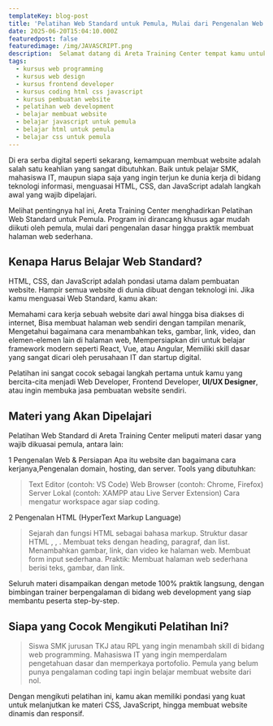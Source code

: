 ```yaml
---
templateKey: blog-post
title: 'Pelatihan Web Standard untuk Pemula, Mulai dari Pengenalan Web hingga Dasar HTML, CSS, JAVASCRIPT'
date: 2025-06-20T15:04:10.000Z
featuredpost: false
featuredimage: /img/JAVASCRIPT.png
description:  Selamat datang di Areta Training Center tempat kamu untuk Meningkatkan Skill bukan hanya dibidang IT tapi juga Bisnis Digital dengan Metode Full Praktek! Dunia IT terus berkembang, dan keahlian yang kamu miliki hari ini menentukan masa depan kariermu.
tags:
  - kursus web programming
  - kursus web design
  - kursus frontend developer
  - kursus coding html css javascript
  - kursus pembuatan website
  - pelatihan web development
  - belajar membuat website
  - belajar javascript untuk pemula
  - belajar html untuk pemula
  - belajar css untuk pemula
---
```





Di era serba digital seperti sekarang, kemampuan membuat website adalah salah satu keahlian yang sangat dibutuhkan. Baik untuk pelajar SMK, mahasiswa IT, maupun siapa saja yang ingin terjun ke dunia kerja di bidang
teknologi informasi, menguasai HTML, CSS, dan JavaScript adalah langkah awal yang wajib dipelajari.

Melihat pentingnya hal ini, Areta Training Center menghadirkan Pelatihan Web Standard untuk Pemula. Program ini dirancang khusus agar mudah diikuti oleh pemula, mulai dari pengenalan dasar hingga praktik membuat halaman web sederhana.

## Kenapa Harus Belajar Web Standard?

HTML, CSS, dan JavaScript adalah pondasi utama dalam pembuatan website. Hampir semua website di dunia dibuat dengan teknologi ini. Jika kamu menguasai Web Standard, kamu akan:

Memahami cara kerja sebuah website dari awal hingga bisa diakses di internet, Bisa membuat halaman web sendiri dengan tampilan menarik,
Mengetahui bagaimana cara menambahkan teks, gambar, link, video, dan elemen-elemen lain di halaman web, 
Mempersiapkan diri untuk belajar framework modern seperti React, Vue, atau Angular,  Memiliki skill dasar yang sangat dicari oleh perusahaan IT dan startup digital.


Pelatihan ini sangat cocok sebagai langkah pertama untuk kamu yang bercita-cita menjadi Web Developer, Frontend Developer, **UI/UX Designer**, atau ingin membuka jasa pembuatan website sendiri.


## Materi yang Akan Dipelajari

Pelatihan Web Standard di Areta Training Center meliputi materi dasar yang wajib dikuasai pemula, antara lain:

1 Pengenalan Web & Persiapan
Apa itu website dan bagaimana cara kerjanya,Pengenalan domain, hosting, dan server.
Tools yang dibutuhkan:
> Text Editor (contoh: VS Code)
> Web Browser (contoh: Chrome, Firefox)
> Server Lokal (contoh: XAMPP atau Live Server Extension)
Cara mengatur workspace agar siap coding.

2 Pengenalan HTML (HyperText Markup Language)
> Sejarah dan fungsi HTML sebagai bahasa markup.
> Struktur dasar HTML <html>, <head>, <body>.
> Membuat teks dengan heading, paragraf, dan list.
> Menambahkan gambar, link, dan video ke halaman web. Membuat form input sederhana.
> Praktik: Membuat halaman web sederhana berisi teks, gambar, dan link.

Seluruh materi disampaikan dengan metode 100% praktik langsung, dengan bimbingan trainer berpengalaman di bidang web development yang siap membantu peserta step-by-step.

## Siapa yang Cocok Mengikuti Pelatihan Ini?
> Siswa SMK jurusan TKJ atau RPL yang ingin menambah skill di bidang web programming.
> Mahasiswa IT yang ingin memperdalam pengetahuan dasar dan memperkaya portofolio.
> Pemula yang belum punya pengalaman coding tapi ingin belajar membuat website dari nol.


Dengan mengikuti pelatihan ini, kamu akan memiliki pondasi yang kuat untuk melanjutkan ke materi CSS, JavaScript, hingga membuat website dinamis dan responsif.
